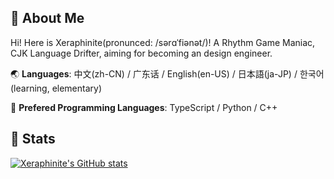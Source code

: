 ## 🥺 About Me

Hi! Here is Xeraphinite(pronunced: /sərɑˈfiənət/)! A Rhythm Game Maniac, CJK Language Drifter, aiming for becoming an design engineer.

🌏 **Languages**: 中文(zh-CN) / 广东话 / English(en-US) / 日本語(ja-JP) / 한국어(learning, elementary)

🤖 **Prefered Programming Languages**: TypeScript / Python / C++


## 🌈 Stats

[![Xeraphinite's GitHub stats](https://github-readme-stats.vercel.app/api?username=Xeraphinite)](https://github.com/anuraghazra/github-readme-stats)
